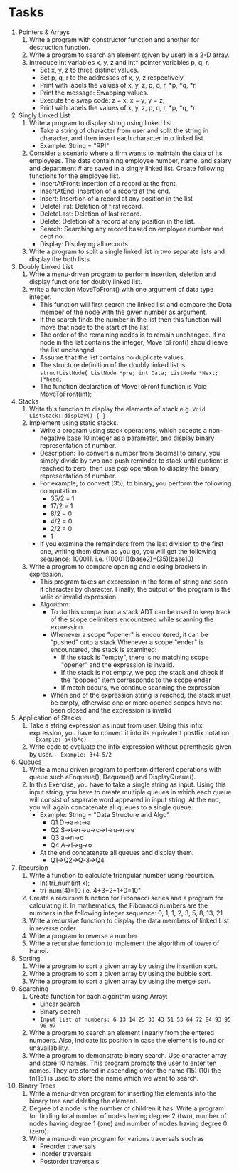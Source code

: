 # Tasks
1. Pointers & Arrays 
   1. Write a program with constructor function and another for destruction function.
   2. Write a program to search an element (given by user) in a 2-D array.
   3. Introduce int variables x, y, z and int* pointer variables p, q, r.
        - Set x, y, z to three distinct values. 
       - Set p, q, r to the addresses of x, y, z respectively.
       - Print with labels the values of x, y, z, p, q, r, *p, *q, *r. 
       - Print the message: Swapping values.
       - Execute the swap code: z = x; x = y; y = z; 
       - Print with labels the values of x, y, z, p, q, r, *p, *q, *r.
2. Singly Linked List
   1. Write a program to display string using linked list.
      - Take a string of character from user and split the string in character, and then insert each character into linked list.
      - Example: String = "RPI"
   2. Consider a scenario where a firm wants to maintain the data of its employees. The data containing employee number, name, and salary and department # are saved in a singly linked list. Create following functions for the employee list.
      - InsertAtFront: Insertion of a record at the front.
      - InsertAtEnd:  Insertion of a record at the end.
      - Insert:  Insertion of a record at any position in the list
      - DeleteFirst: Deletion of first record.
      - DeleteLast: Deletion of last record.
      - Delete: Deletion of a record at any position in the list.
      - Search: Searching any record based on employee number and dept no.
      - Display:  Displaying all records.
   3. Write a program to split a single linked list in two separate lists and display the both lists.
3. Doubly Linked List
   1. Write a menu-driven program to perform insertion, deletion and display functions for doubly linked list.
   2. write a function MoveToFront() with one argument of data type integer. 
      - This function will first search the linked list and compare the Data member of the node with the given number as argument. 
      - If the search finds the number in the list then this function will move that node to the start of the list. 
      - The order of the remaining nodes is to remain unchanged. If no node in the list contains the integer, MoveToFront() should leave the list unchanged. 
      - Assume that the list contains no duplicate values.
      - The structure definition of the doubly linked list is
         `structListNode{
         ListNode *pre;
         int Data;
         ListNode *Next;
         }*head;`
      -  The function declaration of MoveToFront function is Void MoveToFront(int);
4. Stacks
   1. Write this function to display the elements of stack e.g. `Void ListStack::display() { }`
   2. Implement using static stacks.
      - Write a program using stack operations, which accepts a non-negative base 10 integer as a parameter, and display binary representation of number.
      - Description: To convert a number from decimal to binary, you simply divide by two and push reminder to stack until quotient is reached to zero, then use pop operation to display the binary representation of number.
      - For example, to convert (35), to binary, you perform the following computation. 
        - 35/2 = 1 
        - 17/2 = 1
        - 8/2 = 0
        - 4/2 = 0 
        - 2/2 = 0 
        - 1 
      - If you examine the remainders from the last division to the first one, writing them down as you go, you will get the following sequence: 100011. i.e. (100011)(base2)=(35)(base10)
   3. Write a program to compare opening and closing brackets in expression.
      - This program takes an expression in the form of string and scan it character by character. Finally, the output of the program is the valid or invalid expression. 
      - Algorithm:
        - To do this comparison a stack ADT can be used to keep track of the scope delimiters encountered while scanning the expression.
        - Whenever a scope "opener" is encountered, it can be "pushed" onto a stack Whenever a scope "ender" is encountered, the stack is examined: 
          - If the stack is "empty", there is no matching scope "opener" and the expression is invalid.
          - If the stack is not empty, we pop the stack and check if the "popped" item corresponds to the scope ender
          - If match occurs, we continue scanning the expression
        - When end of the expression string is reached, the stack must be empty, otherwise one or more opened scopes have not been closed and the expression is invalid
5. Application of Stacks
   1. Take a string expression as input from user. Using this infix expression, you have to convert it into its equivalent postfix notation.
   ` - Example: a+(b*c)`
   2. Write code to evaluate the infix expression without parenthesis given by user. 
      `- Example: 3+4-5/2`
6. Queues
   1. Write a menu driven program to perform different operations with queue such aEnqueue(), Dequeue() and DisplayQueue().
   2. In this Exercise, you have to take a single string as input. Using this input string, you have to create multiple queues in which each queue will consist of separate word appeared in input string. At the end, you will again concatenate all queues to a single queue.
      - Example: String = "Data Structure and Algo" 
        - Q1 D→a→t→a
        - Q2 S→t→r→u→c→t→u→r→e
        - Q3 a→n→d
        - Q4 A→l→g→o
      - At the end concatenate all queues and display them.
        - Q1→Q2→Q-3→Q4
7. Recursion
   1. Write a function to calculate triangular number using recursion. 
      - Int tri_num(int x);
      - tri_num(4)=10 i.e. 4+3+2+1+0=10"
   2. Create a recursive function for Fibonacci series and a program for calculating it. In mathematics, the Fibonacci numbers are the numbers in the following integer sequence: 0, 1, 1, 2, 3, 5, 8, 13, 21
   3. Write a recursive function to display the data members of linked List in reverse order.
   4. Write a program to reverse a number
   5. Write a recursive function to implement the algorithm of tower of Hanoi.
8. Sorting
   1. Write a program to sort a given array by using the insertion sort.
   2. Write a program to sort a given array by using the bubble sort.
   3. Write a program to sort a given array by using the merge sort.
9. Searching 
   1. Create function for each algorithm using Array:
      - Linear search 
      - Binary search
      - `Input list of numbers: 6 13 14 25 33 43 51 53 64 72 84 93 95 96 97`
   2. Write a program to search an element linearly from the entered numbers. Also, indicate its position in case the element is found or unavailability.
   3. Write a program to demonstrate binary search. Use character array and store 10 names. This program prompts the user to enter ten names. They are stored in ascending order the name  (15) (10) the fn(15) is used to store the name which we want to search.
10. Binary Trees
    1. Write a menu-driven program for inserting the elements into the binary tree and deleting the element.
    2. Degree of a node is the number of children it has. Write a program for finding total number of nodes having degree 2 (two), number of nodes having degree 1 (one) and number of nodes having degree 0 (zero).
    3. Write a menu-driven program for various traversals such as
        - Preorder traversals
        - Inorder traversals
        - Postorder traversals
